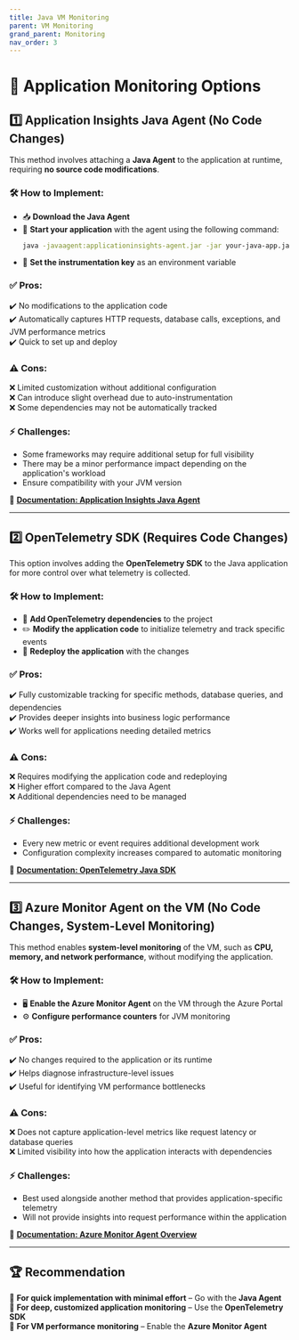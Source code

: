 ```yaml
---
title: Java VM Monitoring
parent: VM Monitoring
grand_parent: Monitoring
nav_order: 3
---
```


# **🚀 Application Monitoring Options**

## **1️⃣ Application Insights Java Agent (No Code Changes)**
This method involves attaching a **Java Agent** to the application at runtime, requiring **no source code modifications**.

### **🛠 How to Implement:**
- 📥 **Download the Java Agent**
- 🚀 **Start your application** with the agent using the following command:
  ```sh
  java -javaagent:applicationinsights-agent.jar -jar your-java-app.jar
  ```
- 🔑 **Set the instrumentation key** as an environment variable

### **✅ Pros:**
✔️ No modifications to the application code  
✔️ Automatically captures HTTP requests, database calls, exceptions, and JVM performance metrics  
✔️ Quick to set up and deploy  

### **⚠️ Cons:**
❌ Limited customization without additional configuration  
❌ Can introduce slight overhead due to auto-instrumentation  
❌ Some dependencies may not be automatically tracked  

### **⚡ Challenges:**
- Some frameworks may require additional setup for full visibility  
- There may be a minor performance impact depending on the application's workload  
- Ensure compatibility with your JVM version  

📖 **[Documentation: Application Insights Java Agent](#)**

---

## **2️⃣ OpenTelemetry SDK (Requires Code Changes)**
This option involves adding the **OpenTelemetry SDK** to the Java application for more control over what telemetry is collected.

### **🛠 How to Implement:**
- 📌 **Add OpenTelemetry dependencies** to the project  
- ✏️ **Modify the application code** to initialize telemetry and track specific events  
- 🚀 **Redeploy the application** with the changes  

### **✅ Pros:**
✔️ Fully customizable tracking for specific methods, database queries, and dependencies  
✔️ Provides deeper insights into business logic performance  
✔️ Works well for applications needing detailed metrics  

### **⚠️ Cons:**
❌ Requires modifying the application code and redeploying  
❌ Higher effort compared to the Java Agent  
❌ Additional dependencies need to be managed  

### **⚡ Challenges:**
- Every new metric or event requires additional development work  
- Configuration complexity increases compared to automatic monitoring  

📖 **[Documentation: OpenTelemetry Java SDK](#)**

---

## **3️⃣ Azure Monitor Agent on the VM (No Code Changes, System-Level Monitoring)**
This method enables **system-level monitoring** of the VM, such as **CPU, memory, and network performance**, without modifying the application.

### **🛠 How to Implement:**
- 🖥 **Enable the Azure Monitor Agent** on the VM through the Azure Portal  
- ⚙️ **Configure performance counters** for JVM monitoring  

### **✅ Pros:**
✔️ No changes required to the application or its runtime  
✔️ Helps diagnose infrastructure-level issues  
✔️ Useful for identifying VM performance bottlenecks  

### **⚠️ Cons:**
❌ Does not capture application-level metrics like request latency or database queries  
❌ Limited visibility into how the application interacts with dependencies  

### **⚡ Challenges:**
- Best used alongside another method that provides application-specific telemetry  
- Will not provide insights into request performance within the application  

📖 **[Documentation: Azure Monitor Agent Overview](#)**

---

## **🏆 Recommendation**
🔹 **For quick implementation with minimal effort** – Go with the **Java Agent**  
🔹 **For deep, customized application monitoring** – Use the **OpenTelemetry SDK**  
🔹 **For VM performance monitoring** – Enable the **Azure Monitor Agent**  